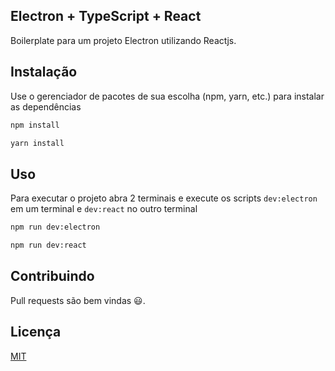 ## Electron + TypeScript + React

Boilerplate para um projeto Electron utilizando Reactjs.

## Instalação

Use o gerenciador de pacotes de sua escolha (npm, yarn, etc.) para instalar as dependências

```bash
npm install
```

```bash
yarn install
```

## Uso

Para executar o projeto abra 2 terminais e execute os scripts `dev:electron` em um terminal e `dev:react` no outro terminal

```bash
npm run dev:electron
```

```bash
npm run dev:react
```

## Contribuindo

Pull requests são bem vindas 😃.

## Licença

[MIT](https://choosealicense.com/licenses/mit/)
